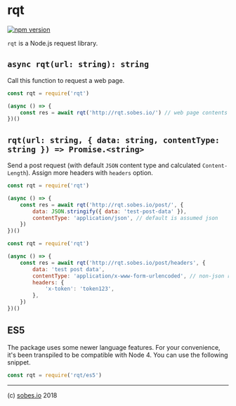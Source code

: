 # rqt

[![npm version](https://badge.fury.io/js/rqt.svg)](https://badge.fury.io/js/rqt)

`rqt` is a Node.js request library.

## `async rqt(url: string): string`

Call this function to request a web page.

```js
const rqt = require('rqt')

(async () => {
    const res = await rqt('http://rqt.sobes.io/') // web page contents returned
})()
```

## `rqt(url: string, { data: string, contentType: string }) => Promise.<string>`

Send a post request (with default `JSON` content type and calculated
`Content-Length`). Assign more headers with `headers` option.

```js
const rqt = require('rqt')

(async () => {
    const res = await rqt('http://rqt.sobes.io/post/', {
        data: JSON.stringify({ data: 'test-post-data' }),
        contentType: 'application/json', // default is assumed json
    })
})()
```

```js
const rqt = require('rqt')

(async () => {
    const res = await rqt('http://rqt.sobes.io/post/headers', {
        data: 'test post data',
        contentType: 'application/x-www-form-urlencoded', // non-json request
        headers: {
            'x-token': 'token123',
        },
    })
})()
```


## ES5

The package uses some newer language features. For your convenience, it's been
transpiled to be compatible with Node 4. You can use the following snippet.

```js
const rqt = require('rqt/es5')
```

---

(c) [sobes.io](https://sobes.io) 2018

